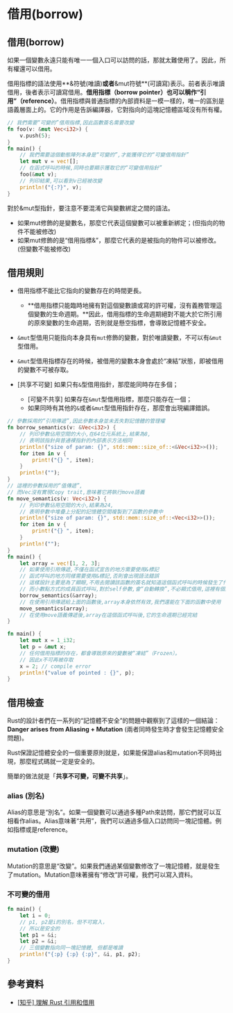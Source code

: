 # 借用\(borrow\)

## 借用\(borrow\)

如果一個變數永遠只能有唯一一個入口可以訪問的話，那就太難使用了。因此，所有權還可以借用。

借用指標的語法使用**&符號\(唯讀\)**或者**&mut符號**\(可讀寫\)表示。前者表示唯讀借用，後者表示可讀寫借用。**借用指標（borrow pointer）也可以稱作“引用”（reference）**。借用指標與普通指標的內部資料是一模一樣的，唯一的區別是語義層面上的。它的作用是告訴編譯器，它對指向的這塊記憶體區域沒有所有權。

```rust
// 我們需要“可變的”借用指標,因此函數簽名需要改變
fn foo(v: &mut Vec<i32>) {
    v.push(5);
}
fn main() {
    // 我們需要這個動態陣列本身是“可變的”,才能獲得它的“可變借用指針”
    let mut v = vec![];
    // 在函式呼叫的時候,同時也要顯示獲取它的“可變借用指針”
    foo(&mut v);
    // 列印結果,可以看到v已經被改變
    println!("{:?}", v);
}
```

對於&mut型指針，要注意不要混淆它與變數綁定之間的語法。

* 如果mut修飾的是變數名，那麼它代表這個變數可以被重新綁定；\(但指向的物件不能被修改\)
* 如果mut修飾的是“借用指標&”，那麼它代表的是被指向的物件可以被修改。\(但變數不能被修改\)

## 借用規則

* 借用指標不能比它指向的變數存在的時間更長。
  * **借用指標只能臨時地擁有對這個變數讀或寫的許可權，沒有義務管理這個變數的生命週期。**因此，借用指標的生命週期絕對不能大於它所引用的原來變數的生命週期，否則就是懸空指標，會導致記憶體不安全。
* `&mut`型借用只能指向本身具有`mut`修飾的變數，對於唯讀變數，不可以有`&mut`型借用。
* `&mut`型借用指標存在的時候，被借用的變數本身會處於“凍結”狀態，即被借用的變數不可被存取。
* \[共享不可變\] 如果只有`&`型借用指針，那麼能同時存在多個；

  * \[可變不共享\] 如果存在`&mut`型借用指標，那麼只能存在一個；
  * 如果同時有其他的`&`或者`&mut`型借用指針存在，那麼會出現編譯錯誤。

```rust
// 參數採用的“引用傳遞”,因此參數本身並未丟失對記憶體的管理權
fn borrow_semantics(v: &Vec<i32>) {
    // 列印參數佔用空間的大小,在64位元系統上,結果為8,
    // 表明該指針與普通裸指針的內部表示方法相同
    println!("size of param: {}", std::mem::size_of::<&Vec<i32>>());
    for item in v {
        print!("{} ", item);
    }
    println!("");
}
// 這裡的參數採用的“值傳遞”,
// 而Vec沒有實現Copy trait,意味著它將執行move語義
fn move_semantics(v: Vec<i32>) {
    // 列印參數佔用空間的大小,結果為24,
    // 表明參數中堆疊上分配的記憶體空間複製到了函數的參數中
    println!("size of param: {}", std::mem::size_of::<Vec<i32>>());
    for item in v {
        print!("{} ", item);
    }
    println!("");
}
fn main() {
    let array = vec![1, 2, 3];
    // 如果使用引用傳遞,不僅在函式宣告的地方需要使用&標記
    // 函式呼叫的地方同樣需要使用&標記,否則會出現語法錯誤
    // 這樣設計主要是為了顯眼,不用去閱讀該函數的簽名就知道這個函式呼叫的時候發生了什麼
    // 而小數點方式的成員函式呼叫,對於self參數,會“自動轉換”,不必顯式借用,這裡有個區別
    borrow_semantics(&array);
    // 在使用引用傳遞給上面的函數後,array本身依然有效,我們還能在下面的函數中使用
    move_semantics(array);
    // 在使用move語義傳遞後,array在這個函式呼叫後,它的生命週期已經完結
}
```

```rust
fn main() {
    let mut x = 1_i32;
    let p = &mut x;
    // 任何借用指標的存在，都會導致原來的變數被“凍結”（Frozen）。
    // 因此x不可再被存取
    x = 2; // compile error
    println!("value of pointed : {}", p);
}
```

## 借用檢查

Rust的設計者們在一系列的“記憶體不安全”的問題中觀察到了這樣的一個結論：**Danger arises from Aliasing + Mutation** \(兩者同時發生時才會發生記憶體安全問題\)。

Rust保證記憶體安全的一個重要原則就是，如果能保證alias和mutation不同時出現，那麼程式碼就一定是安全的。

簡單的做法就是「**共享不可變，可變不共享**」。

### alias \(別名\)

Alias的意思是“別名”。如果一個變數可以通過多種Path來訪問，那它們就可以互相看作alias。Alias意味著“共用”，我們可以通過多個入口訪問同一塊記憶體。例如指標或是reference。

### mutation \(改變\)

Mutation的意思是“改變”。如果我們通過某個變數修改了一塊記憶體，就是發生了mutation。Mutation意味著擁有“修改”許可權，我們可以寫入資料。

### 不可變的借用

```rust
fn main() {
    let i = 0;
    // p1, p2是i的別名，但不可寫入，
    // 所以是安全的
    let p1 = &i;
    let p2 = &i;
    // 三個變數指向同一塊記憶體, 但都是唯讀
    println!("{:p} {:p} {:p}", &i, p1, p2);
}
```



## 參考資料

* [\[知乎\] 理解 Rust 引用和借用](https://zhuanlan.zhihu.com/p/59998584)

